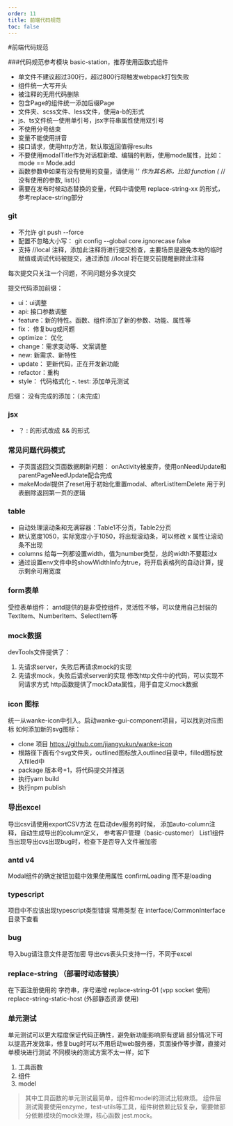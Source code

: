 ```yaml
---
order: 11
title: 前端代码规范
toc: false
---
```

#前端代码规范

###代码规范参考模块 basic-station，推荐使用函数式组件

- 单文件不建议超过300行，超过800行将触发webpack打包失败
- 组件统一大写开头
- 被注释的无用代码删除
- 包含Page的组件统一添加后缀Page
- 文件夹、scss文件、less文件，使用a-b的形式
- js、ts文件统一使用单引号，jsx字符串属性使用双引号
- 不使用分号结束
- 变量不能使用拼音
- 接口请求，使用http方法，默认取返回值得results
- 不要使用modalTitle作为对话框新增、编辑的判断，使用mode属性，比如：mode == Mode.add
- 函数参数中如果有没有使用的变量，请使用 '_' 作为其名称，比如 function (_ // 没有使用的参数, list){}
- 需要在发布时候动态替换的变量，代码中请使用 replace-string-xx 的形式， 参考replace-string部分

### git
- 不允许 git push --force
- 配置不忽略大小写： git config --global core.ignorecase false
- 支持 //local 注释，添加此注释将进行提交检查，主要场景是避免本地的临时赋值或调试代码被提交，通过添加 //local 将在提交前提醒删除此注释

每次提交只关注一个问题，不同问题分多次提交

提交代码添加前缀：
- ui：ui调整
- api: 接口参数调整
- feature：新的特性。函数、组件添加了新的参数、功能、属性等
- fix： 修复bug或问题
- optimize： 优化
- change：需求变动等、文案调整
- new: 新需求、新特性
- update： 更新代码，正在开发新功能
- refactor：重构
- style： 代码格式化
-. test: 添加单元测试

后缀：
没有完成的添加：（未完成）

### jsx
-  ？ : 的形式改成 && 的形式

### 常见问题代码模式
- 子页面返回父页面数据刷新问题： onActivity被废弃，使用onNeedUpdate和parentPageNeedUpdate配合完成
- makeModal提供了reset用于初始化重置modal、afterListItemDelete 用于列表删除返回第一页的逻辑

### table
- 自动处理滚动条和充满容器：Table1不分页，Table2分页
- 默认宽度1050，实际宽度小于1050，将出现滚动条，可以修改 x 属性让滚动条不出现
- columns 给每一列都设置width，值为number类型，总的width不要超过x
- 通过设置env文件中的showWidthInfo为true，将开启表格列的自动计算，提示剩余可用宽度

### form表单
受控表单组件： antd提供的是非受控组件，灵活性不够，可以使用自己封装的TextItem、NumberItem、SelectItem等

### mock数据
devTools文件提供了：
1. 先请求server，失败后再请求mock的实现
2. 先请求mock，失败后请求server的实现
修改http文件中的代码，可以实现不同请求方式
http函数提供了mockData属性，用于自定义mock数据

### icon 图标
统一从wanke-icon中引入。启动wanke-gui-component项目，可以找到对应图标
如何添加新的svg图标：
- clone 项目 https://github.com/jiangyukun/wanke-icon
- 根路径下面有个svg文件夹，outlined图标放入outlined目录中，filled图标放入filled中
- package 版本号+1，将代码提交并推送
- 执行yarn build
- 执行npm publish

### 导出excel
导出csv请使用exportCSV方法
在启动dev服务的时候， 添加auto-column注释，自动生成导出的column定义， 参考客户管理（basic-customer） List1组件
当出现导出cvs出现bug时，检查下是否导入文件被加密

### antd v4
Modal组件的确定按钮加载中效果使用属性 confirmLoading 而不是loading

### typescript
项目中不应该出现typescript类型错误
常用类型 在 interface/CommonInterface目录下查看

### bug
导入bug请注意文件是否加密
导出cvs表头只支持一行，不同于excel

### replace-string （部署时动态替换）
在下面注册使用的 字符串，序号递增
replace-string-01 (vpp socket 使用)
replace-string-static-host (外部静态资源 使用)

### 单元测试
单元测试可以更大程度保证代码正确性，避免新功能影响原有逻辑
部分情况下可以提高开发效率，修复bug时可以不用启动web服务器，页面操作等步骤，直接对单模块进行测试
不同模块的测试方案不太一样，如下
1. 工具函数
2. 组件
3. model
>其中工具函数的单元测试最简单，组件和model的测试比较麻烦。
>组件层测试需要使用enzyme，test-utils等工具，组件树依赖比较复杂，需要做部分依赖模块的mock处理，核心函数 jest.mock。

